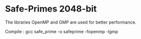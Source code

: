 # Safe-Primes 2048-bit

The libraries OpenMP and GMP are used for better performance.

Compile : gcc safe_prime -o safeprime -fopenmp -lgmp
